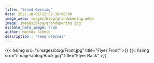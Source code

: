 ```yaml
---
title: "Grand Opening"
date: 2021-10-01T12:52:36+06:00
image_webp: images/blog/grandopening.webp
image: images/blog/grandopening.jpg
disable_hero_image: true
author: Markus Schmid
description : "Teen Classes"
---
```


{{< hsimg src="/images/blog/Front.jpg" title="Flyer Front" >}}
{{< hsimg src="/images/blog/Back.jpg" title="Flyer Back" >}}

